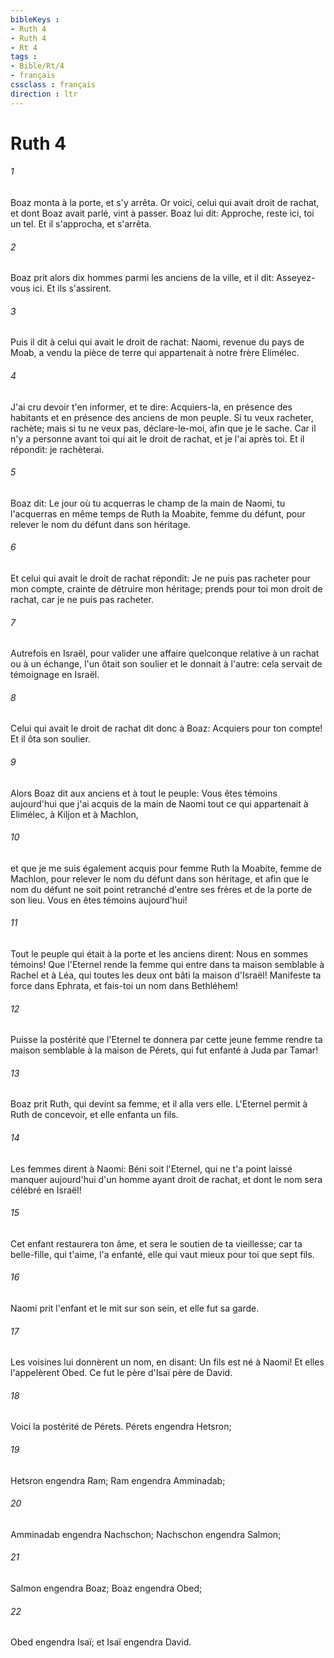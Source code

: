 ```yaml
---
bibleKeys : 
- Ruth 4
- Ruth 4
- Rt 4
tags : 
- Bible/Rt/4
- français
cssclass : français
direction : ltr
---
```


# Ruth 4

###### 1
Boaz monta à la porte, et s'y arrêta. Or voici, celui qui avait droit de rachat, et dont Boaz avait parlé, vint à passer. Boaz lui dit: Approche, reste ici, toi un tel. Et il s'approcha, et s'arrêta.
###### 2
Boaz prit alors dix hommes parmi les anciens de la ville, et il dit: Asseyez-vous ici. Et ils s'assirent.
###### 3
Puis il dit à celui qui avait le droit de rachat: Naomi, revenue du pays de Moab, a vendu la pièce de terre qui appartenait à notre frère Elimélec.
###### 4
J'ai cru devoir t'en informer, et te dire: Acquiers-la, en présence des habitants et en présence des anciens de mon peuple. Si tu veux racheter, rachète; mais si tu ne veux pas, déclare-le-moi, afin que je le sache. Car il n'y a personne avant toi qui ait le droit de rachat, et je l'ai après toi. Et il répondit: je rachèterai.
###### 5
Boaz dit: Le jour où tu acquerras le champ de la main de Naomi, tu l'acquerras en même temps de Ruth la Moabite, femme du défunt, pour relever le nom du défunt dans son héritage.
###### 6
Et celui qui avait le droit de rachat répondit: Je ne puis pas racheter pour mon compte, crainte de détruire mon héritage; prends pour toi mon droit de rachat, car je ne puis pas racheter.
###### 7
Autrefois en Israël, pour valider une affaire quelconque relative à un rachat ou à un échange, l'un ôtait son soulier et le donnait à l'autre: cela servait de témoignage en Israël.
###### 8
Celui qui avait le droit de rachat dit donc à Boaz: Acquiers pour ton compte! Et il ôta son soulier.
###### 9
Alors Boaz dit aux anciens et à tout le peuple: Vous êtes témoins aujourd'hui que j'ai acquis de la main de Naomi tout ce qui appartenait à Elimélec, à Kiljon et à Machlon,
###### 10
et que je me suis également acquis pour femme Ruth la Moabite, femme de Machlon, pour relever le nom du défunt dans son héritage, et afin que le nom du défunt ne soit point retranché d'entre ses frères et de la porte de son lieu. Vous en êtes témoins aujourd'hui!
###### 11
Tout le peuple qui était à la porte et les anciens dirent: Nous en sommes témoins! Que l'Eternel rende la femme qui entre dans ta maison semblable à Rachel et à Léa, qui toutes les deux ont bâti la maison d'Israël! Manifeste ta force dans Ephrata, et fais-toi un nom dans Bethléhem!
###### 12
Puisse la postérité que l'Eternel te donnera par cette jeune femme rendre ta maison semblable à la maison de Pérets, qui fut enfanté à Juda par Tamar!
###### 13
Boaz prit Ruth, qui devint sa femme, et il alla vers elle. L'Eternel permit à Ruth de concevoir, et elle enfanta un fils.
###### 14
Les femmes dirent à Naomi: Béni soit l'Eternel, qui ne t'a point laissé manquer aujourd'hui d'un homme ayant droit de rachat, et dont le nom sera célébré en Israël!
###### 15
Cet enfant restaurera ton âme, et sera le soutien de ta vieillesse; car ta belle-fille, qui t'aime, l'a enfanté, elle qui vaut mieux pour toi que sept fils.
###### 16
Naomi prit l'enfant et le mit sur son sein, et elle fut sa garde.
###### 17
Les voisines lui donnèrent un nom, en disant: Un fils est né à Naomi! Et elles l'appelèrent Obed. Ce fut le père d'Isaï père de David.
###### 18
Voici la postérité de Pérets. Pérets engendra Hetsron;
###### 19
Hetsron engendra Ram; Ram engendra Amminadab;
###### 20
Amminadab engendra Nachschon; Nachschon engendra Salmon;
###### 21
Salmon engendra Boaz; Boaz engendra Obed;
###### 22
Obed engendra Isaï; et Isaï engendra David.
